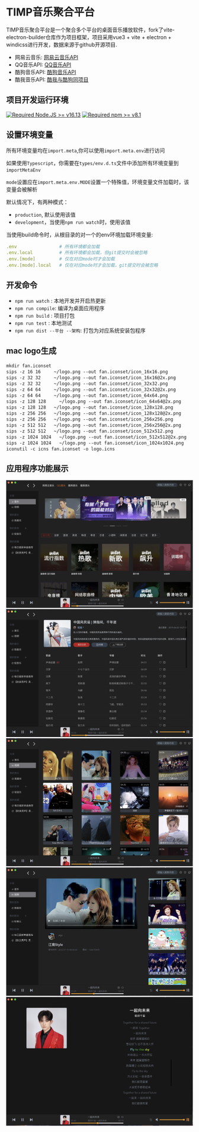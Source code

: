 # TIMP音乐聚合平台

TIMP音乐聚合平台是一个聚合多个平台的桌面音乐播放软件，fork了vite-electron-builder仓库作为项目框架，项目采用vue3 + vite + electron + windicss进行开发，数据来源于github开源项目.

- 网易云音乐: [网易云音乐API](https://github.com/Binaryify/NeteaseCloudMusicApi)
- QQ音乐API: [QQ音乐API](https://github.com/Rain120/qq-music-api)
- 酷狗音乐API: [酷狗音乐API](https://github.com/H-Haynes/kuwoMusicApi)
- 酷我音乐API: [酷我与酷狗同项目](https://github.com/H-Haynes/kuwoMusicApi)

## 项目开发运行环境

[![Required Node.JS >= v16.13](https://img.shields.io/static/v1?label=node&message=%3E=16.13&logo=node.js&color)](https://nodejs.org/about/releases/)
[![Required npm >= v8.1](https://img.shields.io/static/v1?label=npm&message=%3E=8.1&logo=npm&color)](https://github.com/npm/cli/releases)

## 设置环境变量

所有环境变量均在`import.meta`,你可以使用`import.meta.env`进行访问

如果使用`Typescript`，你需要在`types/env.d.ts`文件中添加所有环境变量到`importMetaEnv`

`mode`设置应在`import.meta.env.MODE`设置一个特殊值，环境变量文件加载时，该变量会被解析

默认情况下，有两种模式：

- `production`, 默认使用该值
- `development`，当使用`npm run watch`时，使用该值

当使用build命令时，从根目录的对一个的env环境加载环境变量:

```yml
.env                # 所有环境都会加载
.env.local          # 所有环境都会加载，但git提交时会被忽略
.env.[mode]         # 仅在对应mode时才会加载
.env.[mode].local   # 仅在对应mode时才会加载，git提交时会被忽略
```

## 开发命令

- `npm run watch` : 本地开发并开启热更新
- `npm run compile`: 编译为桌面应用程序
- `npm run build` : 项目打包
- `npm run test` : 本地测试
- `npm run dist --平台 --架构`: 打包为对应系统安装包程序

## mac logo生成

```shell
mkdir fan.iconset
sips -z 16 16     ~/logo.png --out fan.iconset/icon_16x16.png
sips -z 32 32     ~/logo.png --out fan.iconset/icon_16x16@2x.png
sips -z 32 32     ~/logo.png --out fan.iconset/icon_32x32.png
sips -z 64 64     ~/logo.png --out fan.iconset/icon_32x32@2x.png
sips -z 64 64     ~/logo.png --out fan.iconset/icon_64x64.png
sips -z 128 128     ~/logo.png --out fan.iconset/icon_64x64@2x.png
sips -z 128 128   ~/logo.png --out fan.iconset/icon_128x128.png
sips -z 256 256   ~/logo.png --out fan.iconset/icon_128x128@2x.png
sips -z 256 256   ~/logo.png --out fan.iconset/icon_256x256.png
sips -z 512 512   ~/logo.png --out fan.iconset/icon_256x256@2x.png
sips -z 512 512   ~/logo.png --out fan.iconset/icon_512x512.png
sips -z 1024 1024   ~/logo.png --out fan.iconset/icon_512x512@2x.png
sips -z 1024 1024   ~/logo.png --out fan.iconset/icon_1024x1024.png
iconutil -c icns fan.iconset -o logo.icns
```

## 应用程序功能展示

![首页](./desc/desc1.png)
![歌单详情](./desc/desc2.png)
![视频](./desc/desc3.png)
![视频播放](./desc/desc4.png)
![歌词](./desc/desc5.png)
